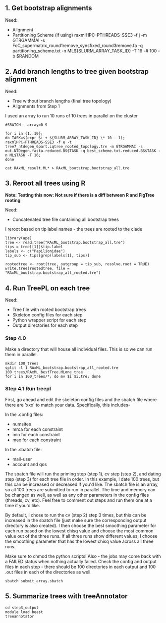 ## 1. Get bootstrap alignments

Need:
* Alignment
* Partitioning Scheme (if using)
raxmlHPC-PTHREADS-SSE3 -f j -m GTRGAMMAI -s FcC_supermatrix_round1remove_synsfixed_round3remove.fa -q partitioning_scheme.txt -n ML${SLURM_ARRAY_TASK_ID} -T 16 -# 100 -b $RANDOM
## 2. Add branch lengths to tree given bootstrap alignment

Need:
 * Tree without branch lengths (final tree topology)
 * Alignments from Step 1
 
 I used an array to run 10 runs of 10 trees in parallel on the cluster
```
#SBATCH --array=0-9

for i in {1..10};
do TASK=$(expr $i + ${SLURM_ARRAY_TASK_ID} \* 10 - 1);
raxmlHPC-PTHREADS-SSE3 -f e -t tree7_ntdegen_6part.iqtree_rooted_topology.tre -m GTRGAMMAI -s out.NTDegen.fasta.reduced.BS$TASK -q best_scheme.txt.reduced.BS$TASK -n ML$TASK -T 16;
done

cat RAxML_result.ML* > RAxML_bootstrap.bootstrap_all.tre
```
## 3. Reroot all trees using R

**Note: Testing this now: Not sure if there is a diff between R and FigTree rooting**

Need:

* Concatenated tree file containing all bootstrap trees

I reroot based on tip label names - the trees are rooted to the clade
```"Papilionidae"
library(ape)
tree <- read.tree("RAxML_bootstrap.bootstrap_all.tre")
tips = tree[[1]]$tip.label
labels <- c("Papilionidae")
tip_sub <- tips[grep(labels[1], tips)]

rootedtree <- root(tree, outgroup = tip_sub, resolve.root = TRUE)
write.tree(rootedtree, file = "RAxML_bootstrap.bootstrap_all_rooted.tre")
```
## 4. Run TreePL on each tree

Need:

* Tree file with rooted bootstrap trees
* Skeleton config files for each step
* Python wrapper script for each step
* Output directories for each step

### Step 4.0

Make a directory that will house all individual files. This is so we can run them in parallel.
```
mkdir 100_trees
split -l 1 RAxML_bootstrap.bootstrap_all_rooted.tre 100_trees/RAxML_bestTree.MLone_tree
for i in 100_trees/*; do mv $i $i.tre; done
```
### Step 4.1 Run treepl

First, go ahead and edit the skeleton config files and the sbatch file where there are 'xxx' to match your data. Specifically, this includes-

In the .config files:
* numsites
* mrca for each constraint
* min for each constraint
* max for each constraint

In the .sbatch file:
* mail-user
* account and qos

The sbatch file will run the priming step (step 1), cv step (step 2), and dating step (step 3) for each tree file in order. In this example, I date 100 trees, but this can be increased or decreased if you'd like. The sbatch file is an array, so all 100 trees are submitted to run in parallel. The time and memory can be changed as well, as well as any other parameters in the config files (threads, cv, etc). Feel free to comment out steps and run them one at a time if you'd like.

By default, I chose to run the cv (step 2) step 3 times, but this can be increased in the sbatch file (just make sure the corresponding output directory is also created). I then choose the best smoothing parameter for each run based on the lowest chisq value and choose the most common value out of the three runs. If all three runs show different values, I choose the smoothing parameter that has the lowest chisq value across all three runs.

Make sure to chmod the python scripts! Also - the jobs may come back with a FAILED status when nothing actually failed. Check the config and output files in each step - there should be 100 directories in each output and 100 .out files in each of the directories as well. 

```
sbatch submit_array.sbatch
```
## 5. Summarize trees with treeAnnotator
```
cd step3_output
module load beast
treeannotator
```
